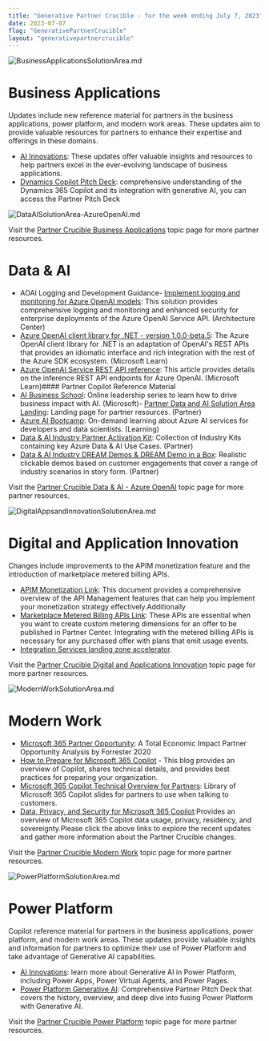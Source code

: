 ```yaml
---
title: "Generative Partner Crucible - for the week ending July 7, 2023"
date: 2023-07-07
flag: "GenerativePartnerCrucible"
layout: "generativepartnercrucible"
---
```


![ BusinessApplicationsSolutionArea.md ]( /PartnerCrucible/assets/images/BusinessApplicationsSolutionArea.md-image.png )

# Business Applications

Updates include new reference material for partners in the business applications, power platform, and modern work areas. These updates aim to provide valuable resources for partners to enhance their expertise and offerings in these domains.

- [AI Innovations](https://dynamicspartners.transform.microsoft.com/cloud-conversations?tab=tab-custom3): These updates offer valuable insights and resources to help partners excel in the ever-evolving landscape of business applications.
- [Dynamics Copilot Pitch Deck](https://dynamicspartners.transform.microsoft.com/download/protected?assetname=protectedassets%252FDynamics%2520365%2520Copilot%2520pitch%2520deck.pptx&download=1&protected=1&src=https%3A%252F%252Fdynamicspartners.transform.microsoft.com%252Fcloud-conversations): comprehensive understanding of the Dynamics 365 Copilot and its integration with generative AI, you can access the Partner Pitch Deck

![ DataAISolutionArea-AzureOpenAI.md ]( /PartnerCrucible/assets/images/DataAISolutionArea-AzureOpenAI.md-image.png )

Visit the [Partner Crucible Business Applications](https://lagimik.github.io/PartnerCrucible/BusinessApplicationsSolutionAreaI) topic page for more partner resources.

# Data & AI
- AOAI Logging and Development Guidance- [Implement logging and monitoring for Azure OpenAI models](https://learn.microsoft.com/en-us/azure/architecture/example-scenario/ai/log-monitor-azure-openai): This solution provides comprehensive logging and monitoring and enhanced security for enterprise deployments of the Azure OpenAI Service API. (Architecture Center)
- [Azure OpenAI client library for .NET - version 1.0.0-beta.5](https://learn.microsoft.com/en-us/dotnet/api/overview/azure/ai.openai-readme?view=azure-dotnet-preview): The Azure OpenAI client library for .NET is an adaptation of OpenAI's REST APIs that provides an idiomatic interface and rich integration with the rest of the Azure SDK ecosystem. (Microsoft Learn)
- [Azure OpenAI Service REST API reference](https://learn.microsoft.com/en-us/azure/cognitive-services/openai/reference): This article provides details on the inference REST API endpoints for Azure OpenAI. (Microsoft Learn)#### Partner Copilot Reference Material
- [AI Business School](https://www.microsoft.com/en-us/ai/ai-business-school): Online leadership series to learn how to drive business impact with AI. (Microsoft)- [Partner Data and AI Solution Area Landing](https://partner.microsoft.com/en-us/explore/solution-areas#tab-2): Landing page for partner resources. (Partner)
- [Azure AI Bootcamp](https://vshow.on24.com/vshow/Azure_Depth/registration/22504): On-demand learning about Azure AI services for developers and data scientists. (Learning)
- [Data & AI Industry Partner Activation Kit](https://partner.microsoft.com/en-us/asset/collection/data-and-ai-industry-partner-activation-kit#/): Collection of Industry Kits containing key Azure Data & AI Use Cases. (Partner)
- [Data & AI Industry DREAM Demos & DREAM Demo in a Box](https://partner.microsoft.com/en-us/asset/collection/industry-dream-demos-and-dream-demo-in-a-box#/): Realistic clickable demos based on customer engagements that cover a range of industry scenarios in story form. (Partner)

Visit the [Partner Crucible Data & AI - Azure OpenAI](https://lagimik.github.io/PartnerCrucible/DataAISolutionArea-AzureOpenAI) topic page for more partner resources.

![ DigitalAppsandInnovationSolutionArea.md ]( /PartnerCrucible/assets/images/DigitalAppsandInnovationSolutionArea.md-image.png )

# Digital and Application Innovation

Changes include improvements to the APIM monetization feature and the introduction of marketplace metered billing APIs. 

- [APIM Monetization Link](https://learn.microsoft.com/en-us/azure/api-management/monetization-support): This document provides a comprehensive overview of the API Management features that can help you implement your monetization strategy effectively.Additionally
- [Marketplace Metered Billing APIs Link](https://learn.microsoft.com/en-us/partner-center/marketplace/marketplace-metering-service-apis): These APIs are essential when you want to create custom metering dimensions for an offer to be published in Partner Center. Integrating with the metered billing APIs is necessary for any purchased offer with plans that emit usage events.
- [Integration Services landing zone accelerator](https://learn.microsoft.com/en-us/azure/cloud-adoption-framework/scenarios/app-platform/integration-services/landing-zone-accelerator).

Visit the [Partner Crucible Digital and Applications Innovation](https://lagimik.github.io/PartnerCrucible/DigitalAppsandInnovationSolutionArea) topic page for more partner resources.

![ ModernWorkSolutionArea.md ]( /PartnerCrucible/assets/images/ModernWorkSolutionArea.md-image.png )

# Modern Work

- [Microsoft 365 Partner Opportunity](https://cloudpartners.transform.microsoft.com/download?assetname=assets/MSFT%2520partner%2520opportunity%2520M365%2520-%2520FINAL%2520rev%25202.pdf&download=1): A Total Economic Impact Partner Opportunity Analysis by Forrester 2020
- [How to Prepare for Microsoft 365 Copilot](https://techcommunity.microsoft.com/t5/microsoft-365-copilot/how-to-prepare-for-microsoft-365-copilot/ba-p/3851566) - This blog provides an overview of Copilot, shares technical details, and provides best practices for preparing your organization.
- [Microsoft 365 Copilot Technical Overview for Partners](https://transform.microsoft.com/modernwork/download?assetname=assets%252FMicrosoft%2520365%2520Copilot%2520Technical%2520Deck.pptx&download=1): Library of Microsoft 365 Copilot slides for partners to use when talking to customers.
- [ Data, Privacy, and Security for Microsoft 365 Copilot](https://learn.microsoft.com/en-ca/DeployOffice/privacy/microsoft-365-copilot):Provides an overview of Microsoft 365 Copilot data usage, privacy, residency, and sovereignty.Please click the above links to explore the recent updates and gather more information about the Partner Crucible changes.

Visit the [Partner Crucible Modern Work](https://lagimik.github.io/PartnerCrucible/ModernWorkSolutionArea) topic page for more partner resources.


![ PowerPlatformSolutionArea.md ]( /PartnerCrucible/assets/images/PowerPlatformSolutionArea.md-image.png )

# Power Platform

Copilot reference material for partners in the business applications, power platform, and modern work areas. These updates provide valuable insights and information for partners to optimize their use of Power Platform and take advantage of Generative AI capabilities.
- [AI Innovations](https://dynamicspartners.transform.microsoft.com/cloud-conversations?tab=tab-custom3): learn more about Generative AI in Power Platform, including Power Apps, Power Virtual Agents, and Power Pages.
- [Power Platform Generative AI](https://dynamicspartners.transform.microsoft.com/download/protected?assetname=protectedassets%252FPower%2520Platform%2520generative%2520pitch%2520deck.pptx&download=1&protected=1&src=https%3A%252F%252Fdynamicspartners.transform.microsoft.com%252Fcloud-conversations): Comprehensive Partner Pitch Deck that covers the history, overview, and deep dive into fusing Power Platform with Generative AI.

Visit the [Partner Crucible Power Platform](https://lagimik.github.io/PartnerCrucible/PowerPlatformSolutionArea) topic page for more partner resources.